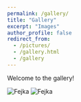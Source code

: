 ```yaml
---
permalink: /gallery/
title: "Gallery"
excerpt: "Images"
author_profile: false
redirect_from: 
  - /pictures/
  - /gallery.html
  - /gallery
---
```


Welcome to the gallery!


<img src="https://owenbof.github.io/cdn/Fejka.png" alt="Fejka">

<img src="https://owenbof.github.io/cdn/Fejka2.jpg" alt="Fejka">
